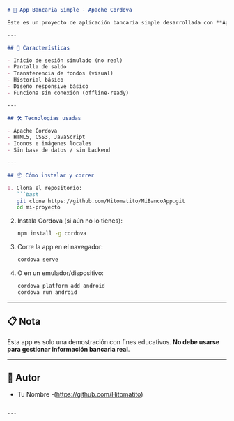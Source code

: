 ```markdown
# 📱 App Bancaria Simple - Apache Cordova

Este es un proyecto de aplicación bancaria simple desarrollada con **Apache Cordova**. No utiliza base de datos, y funciona completamente con páginas HTML, CSS y JavaScript.

---

## 🚀 Características

- Inicio de sesión simulado (no real)
- Pantalla de saldo
- Transferencia de fondos (visual)
- Historial básico
- Diseño responsive básico
- Funciona sin conexión (offline-ready)

---

## 🛠️ Tecnologías usadas

- Apache Cordova
- HTML5, CSS3, JavaScript
- Iconos e imágenes locales
- Sin base de datos / sin backend

---

## 📦 Cómo instalar y correr

1. Clona el repositorio:
   ```bash
   git clone https://github.com/Hitomatito/MiBancoApp.git
   cd mi-proyecto
   ```

2. Instala Cordova (si aún no lo tienes):
   ```bash
   npm install -g cordova
   ```

3. Corre la app en el navegador:
   ```bash
   cordova serve
   ```

4. O en un emulador/dispositivo:
   ```bash
   cordova platform add android
   cordova run android
   ```

---


## 📋 Nota

Esta app es solo una demostración con fines educativos. **No debe usarse para gestionar información bancaria real**.

---

## 📧 Autor

- Tu Nombre -(https://github.com/Hitomatito)
```

---
